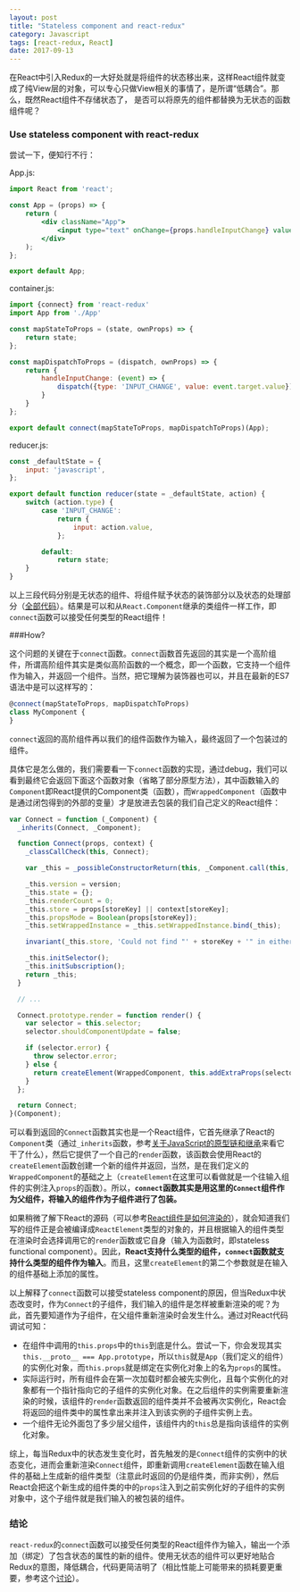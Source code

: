 ```yaml
---
layout: post
title: "Stateless component and react-redux"
category: Javascript
tags: [react-redux, React]
date: 2017-09-13
---
```


在React中引入Redux的一大好处就是将组件的状态移出来，这样React组件就变成了纯View层的对象，可以专心只做View相关的事情了，是所谓“低耦合”。那么，既然React组件不存储状态了， 是否可以将原先的组件都替换为无状态的函数组件呢？

### Use stateless component with react-redux

尝试一下，便知行不行：

App.js:

```jsx
import React from 'react';

const App = (props) => {
    return (
        <div className="App">
            <input type="text" onChange={props.handleInputChange} value={props.input} />
        </div>
    );
};

export default App;
```

container.js:

```javascript
import {connect} from 'react-redux'
import App from './App'

const mapStateToProps = (state, ownProps) => {
    return state;
};

const mapDispatchToProps = (dispatch, ownProps) => {
    return {
        handleInputChange: (event) => {
            dispatch({type: 'INPUT_CHANGE', value: event.target.value});
        }
    }
};

export default connect(mapStateToProps, mapDispatchToProps)(App);
```

<!--break-->

reducer.js:

```javascript
const _defaultState = {
    input: 'javascript',
};

export default function reducer(state = _defaultState, action) {
    switch (action.type) {
        case 'INPUT_CHANGE':
            return {
                input: action.value,
            };

        default:
            return state;
    }
}
```

以上三段代码分别是无状态的组件、将组件赋予状态的装饰部分以及状态的处理部分（[全部代码](https://github.com/cuyu/react-widgets/tree/master/stateless-component-with-redux)）。结果是可以和从`React.Component`继承的类组件一样工作，即`connect`函数可以接受任何类型的React组件！

###How?

这个问题的关键在于`connect`函数。`connect`函数首先返回的其实是一个高阶组件，所谓高阶组件其实是类似高阶函数的一个概念，即一个函数，它支持一个组件作为输入，并返回一个组件。当然，把它理解为装饰器也可以，并且在最新的ES7语法中是可以这样写的：

```jsx
@connect(mapStateToProps, mapDispatchToProps)
class MyComponent {
}
```

`connect`返回的高阶组件再以我们的组件函数作为输入，最终返回了一个包装过的组件。

具体它是怎么做的，我们需要看一下`connect`函数的实现，通过debug，我们可以看到最终它会返回下面这个函数对象（省略了部分原型方法），其中函数输入的`Component`即React提供的Component类（函数），而`WrappedComponent`（函数中是通过闭包得到的外部的变量）才是放进去包装的我们自己定义的React组件：

```javascript
var Connect = function (_Component) {
  _inherits(Connect, _Component);

  function Connect(props, context) {
    _classCallCheck(this, Connect);

    var _this = _possibleConstructorReturn(this, _Component.call(this, props, context));

    _this.version = version;
    _this.state = {};
    _this.renderCount = 0;
    _this.store = props[storeKey] || context[storeKey];
    _this.propsMode = Boolean(props[storeKey]);
    _this.setWrappedInstance = _this.setWrappedInstance.bind(_this);

    invariant(_this.store, 'Could not find "' + storeKey + '" in either the context or props of ' + ('"' + displayName + '". Either wrap the root component in a <Provider>, ') + ('or explicitly pass "' + storeKey + '" as a prop to "' + displayName + '".'));

    _this.initSelector();
    _this.initSubscription();
    return _this;
  }

  // ...

  Connect.prototype.render = function render() {
    var selector = this.selector;
    selector.shouldComponentUpdate = false;

    if (selector.error) {
      throw selector.error;
    } else {
      return createElement(WrappedComponent, this.addExtraProps(selector.props));
    }
  };

  return Connect;
}(Component);
```

可以看到返回的`Connect`函数其实也是一个React组件，它首先继承了React的`Component`类（通过`_inherits`函数，参考[关于JavaScript的原型链和继承](http://cuyu.github.io/javascript/2017/09/12/%E5%85%B3%E4%BA%8EJavaScript%E7%9A%84%E5%8E%9F%E5%9E%8B%E9%93%BE%E5%92%8C%E7%BB%A7%E6%89%BF#别人家的代码)来看它干了什么），然后它提供了一个自己的`render`函数，该函数会使用React的`createElement`函数创建一个新的组件并返回，当然，是在我们定义的`WrappedComponent`的基础之上（`createElement`在这里可以看做就是一个往输入组件的实例注入`props`的函数）。所以，**`connect`函数其实是用这里的`Connect`组件作为父组件，将输入的组件作为子组件进行了包装。**

如果稍微了解下React的源码（可以参考[React组件是如何渲染的](http://cuyu.github.io/javascript/2017/04/20/React%E7%BB%84%E4%BB%B6%E6%98%AF%E5%A6%82%E4%BD%95%E6%B8%B2%E6%9F%93%E7%9A%84)），就会知道我们写的组件正是会被编译成`ReactElement`类型的对象的，并且根据输入的组件类型在渲染时会选择调用它的`render`函数或它自身（输入为函数时，即stateless functional component）。因此，**React支持什么类型的组件，`connect`函数就支持什么类型的组件作为输入**。而且，这里`createElement`的第二个参数就是在输入的组件基础上添加的属性。

以上解释了`connect`函数可以接受stateless component的原因，但当Redux中状态改变时，作为`Connect`的子组件，我们输入的组件是怎样被重新渲染的呢？为此，首先要知道作为子组件，在父组件重新渲染时会发生什么。通过对React代码调试可知：

- 在组件中调用的`this.props`中的`this`到底是什么。尝试一下，你会发现其实`this.__proto__ === App.prototype`，所以`this`就是`App`（我们定义的组件）的实例化对象，而`this.props`就是绑定在实例化对象上的名为`props`的属性。
- 实际运行时，所有组件会在第一次加载时都会被先实例化，且每个实例化的对象都有一个指针指向它的子组件的实例化对象。在之后组件的实例需要重新渲染的时候，该组件的`render`函数返回的组件类并不会被再次实例化，React会将返回的组件类中的属性拿出来并注入到该实例的子组件实例上去。
- 一个组件无论外面包了多少层父组件，该组件内的`this`总是指向该组件的实例化对象。

综上，每当Redux中的状态发生变化时，首先触发的是`Connect`组件的实例中的状态变化，进而会重新渲染`Connect`组件，即重新调用`createElement`函数在输入组件的基础上生成新的组件类型（注意此时返回的仍是组件类，而非实例），然后React会把这个新生成的组件类的中的`props`注入到之前实例化好的子组件的实例对象中，这个子组件就是我们输入的被包装的组件。

### 结论

`react-redux`的`connect`函数可以接受任何类型的React组件作为输入，输出一个添加（绑定）了包含状态的属性的新的组件。使用无状态的组件可以更好地贴合Redux的意图，降低耦合，代码更简洁明了（相比性能上可能带来的损耗要更重要，参考这个[讨论](https://github.com/airbnb/javascript/issues/937)）。

